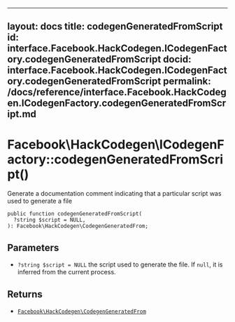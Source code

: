
***

layout: docs
title: codegenGeneratedFromScript
id: interface.Facebook.HackCodegen.ICodegenFactory.codegenGeneratedFromScript
docid: interface.Facebook.HackCodegen.ICodegenFactory.codegenGeneratedFromScript
permalink: /docs/reference/interface.Facebook.HackCodegen.ICodegenFactory.codegenGeneratedFromScript.md
---







# Facebook\\HackCodegen\\ICodegenFactory::codegenGeneratedFromScript()




Generate a documentation comment indicating that a particular script was
used to generate a file




``` Hack
public function codegenGeneratedFromScript(
  ?string $script = NULL,
): Facebook\HackCodegen\CodegenGeneratedFrom;
```




## Parameters




* ` ?string $script = NULL ` the script used to generate the file. If `` null ``, it is
  inferred from the current process.




## Returns




- [` Facebook\HackCodegen\CodegenGeneratedFrom `](<class.Facebook.HackCodegen.CodegenGeneratedFrom.md>)